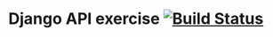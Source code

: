 # Django API exercise [![Build Status](https://travis-ci.org/zeroFruit/django-api-ex.svg?branch=master)](https://travis-ci.org/zeroFruit/django-api-ex)
 